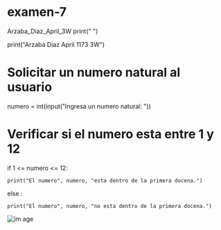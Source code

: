 # examen-7
Arzaba_Diaz_April_3W
print(" ")

print("Arzaba Diaz April 1173 3W")

# Solicitar un numero natural al usuario

numero = int(input("Ingresa un numero natural: "))



# Verificar si el numero esta entre 1 y 12

if 1 <= numero <= 12:

    print("El numero", numero, "esta dentro de la primera docena.")
else
:

    print("El numero", numero, "no esta dentro de la primera docena.")
![im
age](https://github.com/user-attachments/assets/11ef1fb4-423a-4a6c-a406-b6c4df693370)





